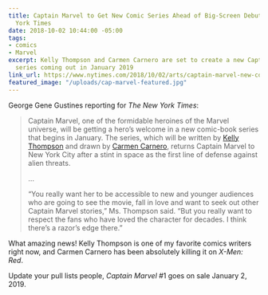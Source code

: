 ```yaml
---
title: Captain Marvel to Get New Comic Series Ahead of Big-Screen Debut | The New
  York Times
date: 2018-10-02 10:44:00 -05:00
tags:
- comics
- Marvel
excerpt: Kelly Thompson and Carmen Carnero are set to create a new Captain Marvel
  series coming out in January 2019
link_url: https://www.nytimes.com/2018/10/02/arts/captain-marvel-new-comic-series.html
featured_image: "/uploads/cap-marvel-featured.jpg"
---
```


George Gene Gustines reporting for *The New York Times*:

> Captain Marvel, one of the formidable heroines of the Marvel universe, will be getting a hero’s welcome in a new comic-book series that begins in January. The series, which will be written by [Kelly Thompson](https://twitter.com/79SemiFinalist) and drawn by [Carmen Carnero](https://twitter.com/CarmenCarnero), returns Captain Marvel to New York City after a stint in space as the first line of defense against alien threats.
>
>…
>
> “You really want her to be accessible to new and younger audiences who are going to see the movie, fall in love and want to seek out other Captain Marvel stories,” Ms. Thompson said. “But you really want to respect the fans who have loved the character for decades. I think there’s a razor’s edge there.”

What amazing news! Kelly Thompson is one of my favorite comics writers right now, and Carmen Carnero has been absolutely killing it on *X-Men: Red*.

Update your pull lists people, *Captain Marvel* #1 goes on sale January 2, 2019.
